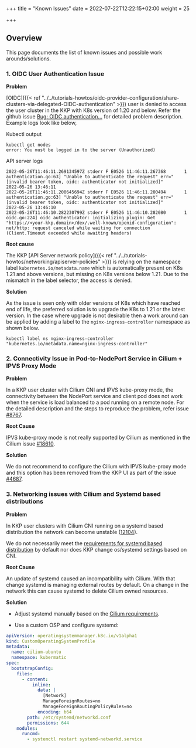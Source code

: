 +++
title = "Known Issues"
date = 2022-07-22T12:22:15+02:00
weight = 25

+++

## Overview

This page documents the list of known issues and possible work arounds/solutions.

### 1. OIDC User Authentication Issue

**Problem**

[OIDC]({{< ref "../../tutorials-howtos/oidc-provider-configuration/share-clusters-via-delegated-OIDC-authentication" >}}) user is denied to access the user cluster in the KKP with K8s version of 1.20 and below. Refer the github issue [Bug: OIDC authentication...](https://github.com/kubermatic/kubermatic/issues/9908) for detailed problem description. Example logs look like below,

Kubectl output

```
kubectl get nodes
error: You must be logged in to the server (Unauthorized)
```

API server logs

```
2022-05-26T11:46:11.269134597Z stderr F E0526 11:46:11.267368       1 authentication.go:63] "Unable to authenticate the request" err="[invalid bearer token, oidc: authenticator not initialized]"
2022-05-26 13:46:11
2022-05-26T11:46:11.200645694Z stderr F E0526 11:46:11.200494       1 authentication.go:63] "Unable to authenticate the request" err="[invalid bearer token, oidc: authenticator not initialized]"
2022-05-26 13:46:10
2022-05-26T11:46:10.282230799Z stderr F E0526 11:46:10.282080       1 oidc.go:224] oidc authenticator: initializing plugin: Get "https://<your-kkp.domain>/dex/.well-known/openid-configuration": net/http: request canceled while waiting for connection (Client.Timeout exceeded while awaiting headers)

```


**Root cause**

The KKP [API Server network policy]({{< ref "../../tutorials-howtos/networking/apiserver-policies" >}}) is relying on the namespace label `kubernetes.io/metadata.name` which is automatically present on K8s 1.21 and above versions, but missing on K8s versions below 1.21. Due to the mismatch in the label selector, the access is denied.

**Solution**

As the issue is seen only with older versions of K8s which have reached end of life, the preferred solution is to upgrade the K8s to 1.21 or the latest version.
In the case where upgrade is not desirable then a work around can be applied by adding a label to the `nginx-ingress-controller` namespace as shown below.

`kubectl label ns nginx-ingress-controller "kubernetes.io/metadata.name=nginx-ingress-controller"`

### 2. Connectivity Issue in Pod-to-NodePort Service in Cilium + IPVS Proxy Mode

**Problem**

In a KKP user cluster with Cilium CNI and IPVS kube-proxy mode, the connectivity between the NodePort service and client pod does not work when the service is load balanced to a pod running on a remote node. For the detailed description and the steps to reproduce the problem, refer issue [#8767](https://github.com/kubermatic/kubermatic/issues/8767).

**Root Cause**

IPVS kube-proxy mode is not really supported by Cilium as mentioned in the Cilium issue [#18610](https://github.com/cilium/cilium/issues/18610).

**Solution**

We do not recommend to configure the Cilium with IPVS kube-proxy mode and this option has been removed from the KKP UI as part of the issue [#4687](https://github.com/kubermatic/dashboard/issues/4687).


### 3. Networking issues with Cilium and Systemd based distributions

**Problem**

In KKP user clusters with Cilium CNI running on a systemd based distribution the network can become unstable ([12104](https://github.com/kubermatic/kubermatic/issues/12104)).

We do not necessarily meet the [requirements for systemd based distribution](https://docs.cilium.io/en/v1.13/operations/system_requirements/#systemd-based-distributions) by default nor does KKP change os/systemd settings based on CNI.

**Root Cause**

An update of systemd caused an incompatibility with Cilium. With that change systemd is managing external routes by default.
On a change in the network this can cause systemd to delete Cilium owned resources.

**Solution**

* Adjust systemd manually based on the [Cilium requirements](https://docs.cilium.io/en/v1.13/operations/system_requirements/#systemd-based-distributions).

* Use a custom OSP and configure systemd:

````yaml
apiVersion: operatingsystemmanager.k8c.io/v1alpha1
kind: CustomOperatingSystemProfile
metadata:
  name: cilium-ubuntu
  namespace: kubermatic
spec:
  bootstrapConfig:
    files:
      - content:
          inline:
            data: |
              [Network]
              ManageForeignRoutes=no
              ManageForeignRoutingPolicyRules=no
            encoding: b64
        path: /etc/systemd/networkd.conf
        permissions: 644
    modules:
      runcmd:
        - systemctl restart systemd-networkd.service
````
